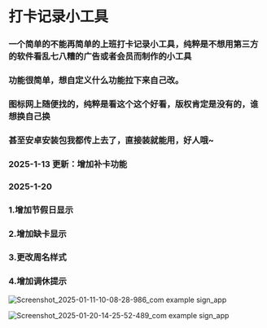 
# 打卡记录小工具

### 一个简单的不能再简单的上班打卡记录小工具，纯粹是不想用第三方的软件看乱七八糟的广告或者会员而制作的小工具
### 功能很简单，想自定义什么功能拉下来自己改。

### 图标网上随便找的，纯粹是看这个这个好看，版权肯定是没有的，谁想换自己换

### 甚至安卓安装包我都传上去了，直接装就能用，好人哦~

### 2025-1-13 更新：增加补卡功能

### 2025-1-20 
###     1.增加节假日显示 
###     2.增加缺卡显示 
###     3.更改周名样式 
###     4.增加调休提示 
![Screenshot_2025-01-11-10-08-28-986_com example sign_app](https://github.com/user-attachments/assets/cc828d61-e595-4df0-be69-c4dceb178a1e)

![Screenshot_2025-01-20-14-25-52-489_com example sign_app](https://github.com/user-attachments/assets/35d8a4d1-c314-4aab-bae2-f221e5a38bba)
